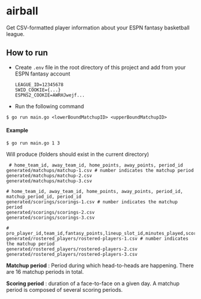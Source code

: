 # airball

Get CSV-formatted player information about your ESPN fantasy basketball league.

## How to run

- Create `.env` file in the root directory of this project and add from your ESPN fantasy account

  ```shell
  LEAGUE_ID=12345678
  SWID_COOKIE={...}
  ESPNS2_COOKIE=AWRHJwejf...
  ```

- Run the following command

```shell
$ go run main.go <lowerBoundMatchupID> <upperBoundMatchupID>
```

#### Example

```shell
$ go run main.go 1 3
```

Will produce (folders should exist in the current directory)

```shell
 # home_team_id, away_team_id, home_points, away_points, period_id
generated/matchups/matchup-1.csv # number indicates the matchup period
generated/matchups/matchup-2.csv
generated/matchups/matchup-3.csv

# home_team_id, away_team_id, home_points, away_points, period_id, matchup_period_id, period_id
generated/scorings/scorings-1.csv # number indicates the matchup period
generated/scorings/scorings-2.csv
generated/scorings/scorings-3.csv

# pro_player_id,team_id,fantasy_points,lineup_slot_id,minutes_played,scoring_period_id
generated/rostered_players/rostered-players-1.csv # number indicates the matchup period
generated/rostered_players/rostered-players-2.csv
generated/rostered_players/rostered-players-3.csv
```

**Matchup period** : Period during which head-to-heads are happening. There are 16 matchup periods in total.

**Scoring period** : duration of a face-to-face on a given day. A matchup period is composed of several scoring periods.